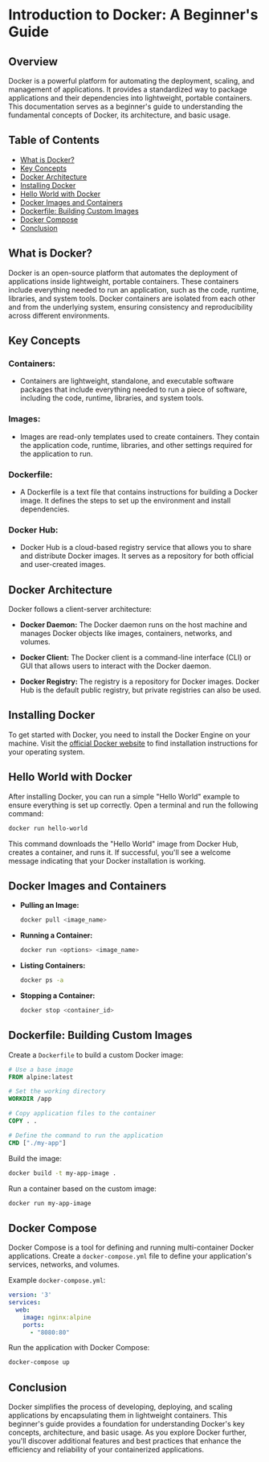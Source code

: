 # Introduction to Docker: A Beginner's Guide

## Overview

Docker is a powerful platform for automating the deployment, scaling, and management of applications. It provides a standardized way to package applications and their dependencies into lightweight, portable containers. This documentation serves as a beginner's guide to understanding the fundamental concepts of Docker, its architecture, and basic usage.

## Table of Contents

- [What is Docker?](#what-is-docker)
- [Key Concepts](#key-concepts)
- [Docker Architecture](#docker-architecture)
- [Installing Docker](#installing-docker)
- [Hello World with Docker](#hello-world-with-docker)
- [Docker Images and Containers](#docker-images-and-containers)
- [Dockerfile: Building Custom Images](#dockerfile-building-custom-images)
- [Docker Compose](#docker-compose)
- [Conclusion](#conclusion)

## What is Docker?

Docker is an open-source platform that automates the deployment of applications inside lightweight, portable containers. These containers include everything needed to run an application, such as the code, runtime, libraries, and system tools. Docker containers are isolated from each other and from the underlying system, ensuring consistency and reproducibility across different environments.

## Key Concepts

### Containers:

- Containers are lightweight, standalone, and executable software packages that include everything needed to run a piece of software, including the code, runtime, libraries, and system tools.

### Images:

- Images are read-only templates used to create containers. They contain the application code, runtime, libraries, and other settings required for the application to run.

### Dockerfile:

- A Dockerfile is a text file that contains instructions for building a Docker image. It defines the steps to set up the environment and install dependencies.

### Docker Hub:

- Docker Hub is a cloud-based registry service that allows you to share and distribute Docker images. It serves as a repository for both official and user-created images.

## Docker Architecture

Docker follows a client-server architecture:

- **Docker Daemon:** The Docker daemon runs on the host machine and manages Docker objects like images, containers, networks, and volumes.

- **Docker Client:** The Docker client is a command-line interface (CLI) or GUI that allows users to interact with the Docker daemon.

- **Docker Registry:** The registry is a repository for Docker images. Docker Hub is the default public registry, but private registries can also be used.

## Installing Docker

To get started with Docker, you need to install the Docker Engine on your machine. Visit the [official Docker website](https://docs.docker.com/get-docker/) to find installation instructions for your operating system.

## Hello World with Docker

After installing Docker, you can run a simple "Hello World" example to ensure everything is set up correctly. Open a terminal and run the following command:

```bash
docker run hello-world
```

This command downloads the "Hello World" image from Docker Hub, creates a container, and runs it. If successful, you'll see a welcome message indicating that your Docker installation is working.

## Docker Images and Containers

- **Pulling an Image:**
  ```bash
  docker pull <image_name>
  ```

- **Running a Container:**
  ```bash
  docker run <options> <image_name>
  ```

- **Listing Containers:**
  ```bash
  docker ps -a
  ```

- **Stopping a Container:**
  ```bash
  docker stop <container_id>
  ```

## Dockerfile: Building Custom Images

Create a `Dockerfile` to build a custom Docker image:

```Dockerfile
# Use a base image
FROM alpine:latest

# Set the working directory
WORKDIR /app

# Copy application files to the container
COPY . .

# Define the command to run the application
CMD ["./my-app"]
```

Build the image:

```bash
docker build -t my-app-image .
```

Run a container based on the custom image:

```bash
docker run my-app-image
```

## Docker Compose

Docker Compose is a tool for defining and running multi-container Docker applications. Create a `docker-compose.yml` file to define your application's services, networks, and volumes.

Example `docker-compose.yml`:

```yaml
version: '3'
services:
  web:
    image: nginx:alpine
    ports:
      - "8080:80"
```

Run the application with Docker Compose:

```bash
docker-compose up
```

## Conclusion

Docker simplifies the process of developing, deploying, and scaling applications by encapsulating them in lightweight containers. This beginner's guide provides a foundation for understanding Docker's key concepts, architecture, and basic usage. As you explore Docker further, you'll discover additional features and best practices that enhance the efficiency and reliability of your containerized applications.
